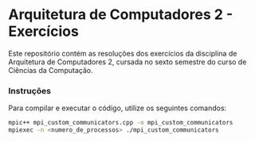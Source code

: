 # Arquitetura de Computadores 2 - Exercícios

Este repositório contém as resoluções dos exercícios da disciplina de Arquitetura de Computadores 2, cursada no sexto semestre do curso de Ciências da Computação.

### Instruções

Para compilar e executar o código, utilize os seguintes comandos:

```bash
mpic++ mpi_custom_communicators.cpp -o mpi_custom_communicators
mpiexec -n <numero_de_processos> ./mpi_custom_communicators
